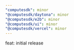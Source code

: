 ```yaml
---
"computesdk": minor
"@computesdk/daytona": minor
"@computesdk/e2b": minor
"@computesdk/ui": minor
"@computesdk/vercel": minor
---
```


feat: initial release
